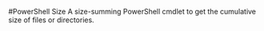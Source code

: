 #PowerShell Size
A size-summing PowerShell cmdlet to get the cumulative size of files or directories.

